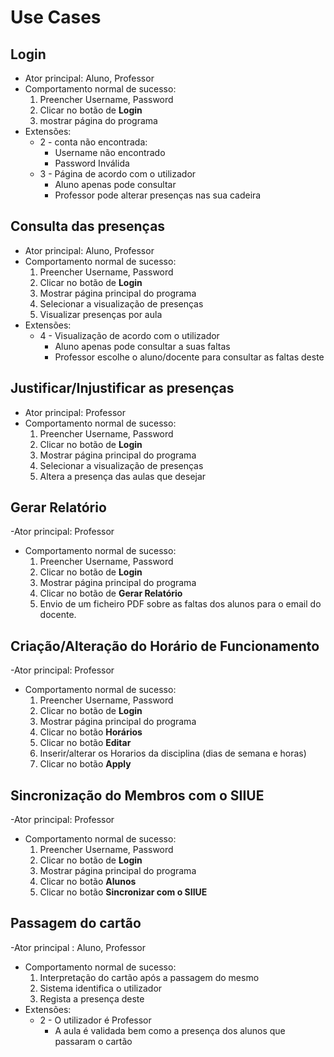 # Use Cases

## Login

- Ator principal: Aluno, Professor
- Comportamento normal de sucesso:
  1. Preencher Username, Password
  2. Clicar no botão de **Login**
  3. mostrar página do programa
- Extensões:
  - 2 - conta não encontrada:
    - Username não encontrado
    - Password Inválida
  - 3 - Página de acordo com o utilizador
    - Aluno apenas pode consultar
    - Professor pode alterar presenças nas sua cadeira

## Consulta das presenças

- Ator principal: Aluno, Professor
- Comportamento normal de sucesso:
  1. Preencher Username, Password
  2. Clicar no botão de **Login**
  3. Mostrar página principal do programa
  4. Selecionar a visualização de presenças
  5. Visualizar presenças por aula
- Extensões:
  - 4 - Visualização de acordo com o utilizador
    - Aluno apenas pode consultar a suas faltas
    - Professor escolhe o aluno/docente para consultar as faltas deste

## Justificar/Injustificar as presenças

- Ator principal: Professor
- Comportamento normal de sucesso:
  1. Preencher Username, Password
  2. Clicar no botão de **Login**
  3. Mostrar página principal do programa
  4. Selecionar a visualização de presenças
  5. Altera a presença das aulas que desejar

## Gerar Relatório

-Ator principal: Professor
- Comportamento normal de sucesso:
  1. Preencher Username, Password
  2. Clicar no botão de **Login**
  3. Mostrar página principal do programa
  4. Clicar no botão de **Gerar Relatório**
  5. Envio de um ficheiro PDF sobre as faltas dos alunos para o email do docente.

## Criação/Alteração do Horário de Funcionamento

-Ator principal: Professor
- Comportamento normal de sucesso:
  1. Preencher Username, Password
  2. Clicar no botão de **Login**
  3. Mostrar página principal do programa
  4. Clicar no botão **Horários**
  5. Clicar no botão **Editar**
  6. Inserir/alterar os Horarios da disciplina (dias de semana e horas)
  7. Clicar no botão **Apply**

## Sincronização do Membros com o SIIUE

-Ator principal: Professor
- Comportamento normal de sucesso:
  1. Preencher Username, Password
  2. Clicar no botão de **Login**
  3. Mostrar página principal do programa
  4. Clicar no botão **Alunos**
  5. Clicar no botão **Sincronizar com o SIIUE**

## Passagem do cartão

-Ator principal : Aluno, Professor
- Comportamento normal de sucesso:
  1. Interpretação do cartão após a passagem do mesmo
  2. Sistema identifica o utilizador 
  3. Regista a presença deste
- Extensões:
   - 2 - O utilizador é Professor
       - A aula é validada bem como a presença dos alunos que passaram o cartão  
